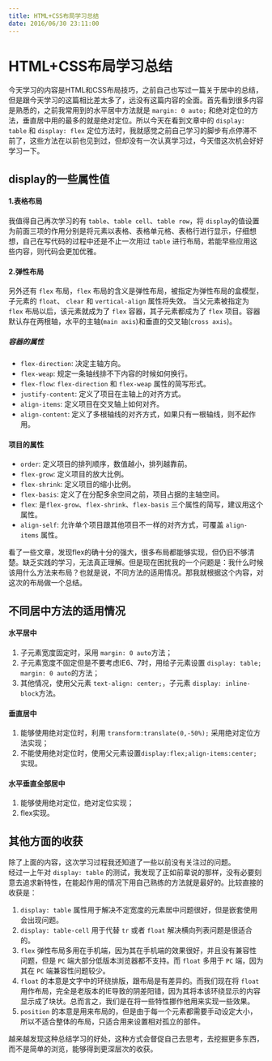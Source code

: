 ```yaml
---
title: HTML+CSS布局学习总结
date: 2016/06/30 23:11:00
---
```

# HTML+CSS布局学习总结

今天学习的内容是HTML和CSS布局技巧，之前自己也写过一篇关于居中的总结，但是跟今天学习的这篇相比差太多了，远没有这篇内容的全面。首先看到很多内容是熟悉的，之前我常用到的水平居中方法就是 `margin: 0 auto;` 和绝对定位的方法，垂直居中用的最多的就是绝对定位。所以今天在看到文章中的 `display: table` 和 `display: flex` 定位方法时，我就感觉之前自己学习的脚步有点停滞不前了，这些方法在以前也见到过，但却没有一次认真学习过，今天借这次机会好好学习一下。
<!-- more -->
## display的一些属性值

#### 1.表格布局

我值得自己再次学习的有 `table`、`table cell`、`table row`，将 `display`的值设置为前面三项的作用分别是将元素以表格、表格单元格、表格行进行显示，仔细想想，自己在写代码的过程中还是不止一次用过 `table` 进行布局，若能早些应用这些内容，则代码会更加优雅。  

#### 2.弹性布局

另外还有 `flex` 布局，`flex` 布局的含义是弹性布局，被指定为弹性布局的盒模型，子元素的 `float`、 `clear` 和 `vertical-align` 属性将失效。 当父元素被指定为 `flex` 布局以后，该元素就成为了 `flex` 容器，其子元素都成为了 `flex` 项目。容器默认存在两根轴，水平的主轴(`main axis`)和垂直的交叉轴(`cross axis`)。
   
##### 容器的属性   
  
- `flex-direction`: 决定主轴方向。
- `flex-weap`: 规定一条轴线排不下内容的时候如何换行。
- `flex-flow`:  `flex-direction` 和 `flex-weap` 属性的简写形式。
- `justify-content`: 定义了项目在主轴上的对齐方式。
- `align-items`: 定义项目在交叉轴上如何对齐。
- `align-content`: 定义了多根轴线的对齐方式，如果只有一根轴线，则不起作用。

#### 项目的属性  

- `order`: 定义项目的排列顺序，数值越小，排列越靠前。
- `flex-grow`: 定义项目的放大比例。
- `flex-shrink`: 定义项目的缩小比例。
- `flex-basis`: 定义了在分配多余空间之前，项目占据的主轴空间。
- `flex`: 是`flex-grow`、`flex-shrink`、`flex-basis` 三个属性的简写，建议用这个属性。
- `align-self`: 允许单个项目跟其他项目不一样的对齐方式，可覆盖 `align-items` 属性。
   
看了一些文章，发现flex的确十分的强大，很多布局都能够实现，但仍旧不够清楚。缺乏实践的学习，无法真正理解。但是现在困扰我的一个问题是：我什么时候该用什么方法来布局？也就是说，不同方法的适用情况。那我就根据这个内容，对这次的布局做一个总结。
  
## 不同居中方法的适用情况

#### 水平居中

1. 子元素宽度固定时，采用 `margin: 0 auto`方法；
2. 子元素宽度不固定但是不要考虑IE6、7时，用给子元素设置 `display: table; margin: 0 auto`的方法；
3. 其他情况，使用父元素 `text-align: center;`，子元素 `display: inline-block`方法。
   
#### 垂直居中

1. 能够使用绝对定位时，利用 `transform:translate(0,-50%);` 采用绝对定位方法实现；
2. 不能使用绝对定位时，使用父元素设置`display:flex;align-items:center;` 实现。
   
#### 水平垂直全部居中

1. 能够使用绝对定位，绝对定位实现；
2. flex实现。

## 其他方面的收获
   
除了上面的内容，这次学习过程我还知道了一些以前没有关注过的问题。  
经过一上午对 `display: table` 的测试，我发现了正如前辈说的那样，没有必要刻意去追求新特性，在能起作用的情况下用自己熟练的方法就是最好的。比较直接的收获是：  
1. `display: table` 属性用于解决不定宽度的元素居中问题很好，但是嵌套使用会出现问题。   
2. `display: table-cell` 用于代替 `tr` 或者 `float` 解决横向列表问题是很适合的。   
3. `flex` 弹性布局多用在手机端，因为其在手机端的效果很好，并且没有兼容性问题，但是 `PC` 端大部分低版本浏览器都不支持。而 `float` 多用于 `PC` 端，因为其在 `PC` 端兼容性问题较少。  
4. `float` 的本意是文字中的环绕排版，跟布局是有差异的。而我们现在将 `float` 用作布局，完全是老版本的IE导致的阴差阳错，因为其将本该环绕显示的内容显示成了块状。总而言之，我们是在将一些特性挪作他用来实现一些效果。   
5. `position` 的本意是用来布局的，但是由于每一个元素都需要手动设定大小，所以不适合整体的布局，只适合用来设置相对孤立的部件。

越来越发现这种总结学习的好处，这种方式会督促自己去思考，去挖掘更多东西，而不是简单的浏览，能够得到更深层次的收获。
